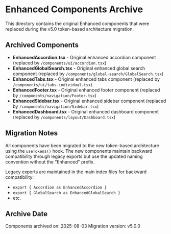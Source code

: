 # Enhanced Components Archive

This directory contains the original Enhanced components that were replaced during the v5.0 token-based architecture migration.

## Archived Components

- **EnhancedAccordion.tsx** - Original enhanced accordion component (replaced by `/components/ui/accordion.tsx`)
- **EnhancedGlobalSearch.tsx** - Original enhanced global search component (replaced by `/components/global-search/GlobalSearch.tsx`)
- **EnhancedTabs.tsx** - Original enhanced tabs component (replaced by `/components/ui/tabs-individual.tsx`)
- **EnhancedFooter.tsx** - Original enhanced footer component (replaced by `/components/navigation/Footer.tsx`)
- **EnhancedSidebar.tsx** - Original enhanced sidebar component (replaced by `/components/navigation/Sidebar.tsx`)
- **EnhancedDashboard.tsx** - Original enhanced dashboard component (replaced by `/components/layout/Dashboard.tsx`)

## Migration Notes

All components have been migrated to the new token-based architecture using the `useTokens()` hook. The new components maintain backward compatibility through legacy exports but use the updated naming convention without the "Enhanced" prefix.

Legacy exports are maintained in the main index files for backward compatibility:
- `export { Accordion as EnhancedAccordion }`
- `export { GlobalSearch as EnhancedGlobalSearch }`
- etc.

## Archive Date
Components archived on: 2025-08-03
Migration version: v5.0.0